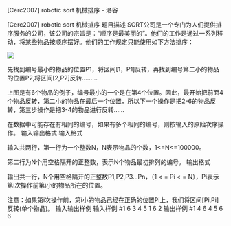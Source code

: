 



[Cerc2007] robotic sort 机械排序 - 洛谷














[Cerc2007] robotic sort 机械排序
题目描述
SORT公司是一个专门为人们提供排序服务的公司，该公司的宗旨是：“顺序是最美丽的”。他们的工作是通过一系列移动，将某些物品按顺序摆好。他们的工作规定只能使用如下方法排序：

![](https://cdn.luogu.com.cn/upload/pic/17272.png)

先找到编号最小的物品的位置P1，将区间[1，P1]反转，再找到编号第二小的物品的位置P2,将区间[2,P2]反转.........

上图是有6个物品的例子，编号最小的一个是在第4个位置。因此，最开始把前面4个物品反转，第二小的物品在最后一个位置，所以下一个操作是把2-6的物品反转，第三步操作是把3-4的物品进行反转……

在数据中可能存在有相同的编号，如果有多个相同的编号，则按输入的原始次序操作。
输入输出格式
输入格式

输入共两行，第一行为一个整数N，N表示物品的个数，1<=N<=100000。

第二行为N个用空格隔开的正整数，表示N个物品最初排列的编号。
输出格式

输出共一行，N个用空格隔开的正整数P1,P2,P3…Pn，（1 < = Pi < = N），Pi表示第i次操作前第i小的物品所在的位置。

 注意：如果第i次操作前，第i小的物品己经在正确的位置Pi上，我们将区间[Pi,Pi]反转(单个物品)。
输入输出样例
输入样例 #1
6
3 4 5 1 6 2
输出样例 #1
4 6 4 5 6 6







